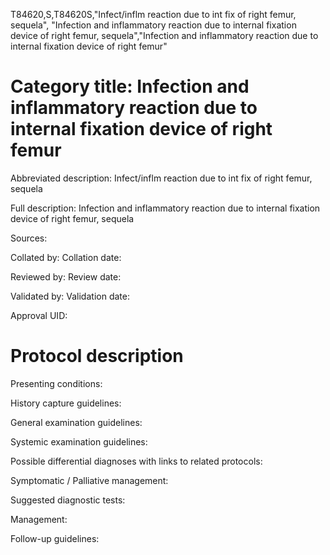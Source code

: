 T84620,S,T84620S,"Infect/inflm reaction due to int fix of right femur, sequela", "Infection and inflammatory reaction due to internal fixation device of right femur, sequela","Infection and inflammatory reaction due to internal fixation device of right femur"
# Category title: Infection and inflammatory reaction due to internal fixation device of right femur

Abbreviated description: Infect/inflm reaction due to int fix of right femur, sequela

Full description: Infection and inflammatory reaction due to internal fixation device of right femur, sequela

Sources:

Collated by:
Collation date:

Reviewed by:
Review date:

Validated by:
Validation date:

Approval UID:

# Protocol description

Presenting conditions:

History capture guidelines:

General examination guidelines:

Systemic examination guidelines:

Possible differential diagnoses with links to related protocols:

Symptomatic / Palliative management:

Suggested diagnostic tests:

Management:

Follow-up guidelines:
